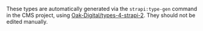 These types are automatically generated via the `strapi:type-gen` command in the CMS project,
using [Oak-Digital/types-4-strapi-2](https://github.com/Oak-Digital/types-4-strapi-2).
They should not be edited manually.
